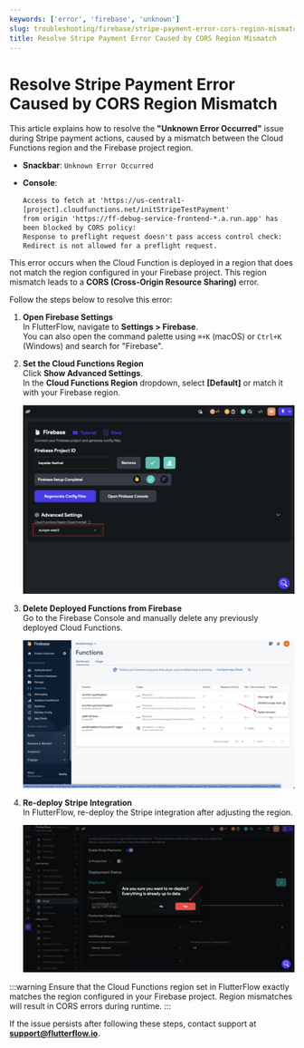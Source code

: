 ```yaml
---
keywords: ['error', 'firebase', 'unknown']
slug: troubleshooting/firebase/stripe-payment-error-cors-region-mismatch
title: Resolve Stripe Payment Error Caused by CORS Region Mismatch
---
```


# Resolve Stripe Payment Error Caused by CORS Region Mismatch

This article explains how to resolve the **"Unknown Error Occurred"** issue during Stripe payment actions, caused by a mismatch between the Cloud Functions region and the Firebase project region.

- **Snackbar**: `Unknown Error Occurred`
- **Console**:

    ```text
    Access to fetch at 'https://us-central1-[project].cloudfunctions.net/initStripeTestPayment'
    from origin 'https://ff-debug-service-frontend-*.a.run.app' has been blocked by CORS policy:
    Response to preflight request doesn't pass access control check:
    Redirect is not allowed for a preflight request.
    ```

This error occurs when the Cloud Function is deployed in a region that does not match the region configured in your Firebase project. This region mismatch leads to a **CORS (Cross-Origin Resource Sharing)** error.

Follow the steps below to resolve this error:

1. **Open Firebase Settings**  
    In FlutterFlow, navigate to **Settings > Firebase**.  
    You can also open the command palette using `⌘+K` (macOS) or `Ctrl+K` (Windows) and search for "Firebase".

2. **Set the Cloud Functions Region**  
    Click **Show Advanced Settings**.  
    In the **Cloud Functions Region** dropdown, select **[Default]** or match it with your Firebase region.

    ![](../assets/20250430121226481647.png)

3. **Delete Deployed Functions from Firebase**  
    Go to the Firebase Console and manually delete any previously deployed Cloud Functions.

    ![](../assets/20250430121226777130.png)

4. **Re-deploy Stripe Integration**  
    In FlutterFlow, re-deploy the Stripe integration after adjusting the region.

    ![](../assets/20250430121227109718.png)

:::warning
Ensure that the Cloud Functions region set in FlutterFlow exactly matches the region configured in your Firebase project. Region mismatches will result in CORS errors during runtime.
:::

If the issue persists after following these steps, contact support at **support@flutterflow.io**.
